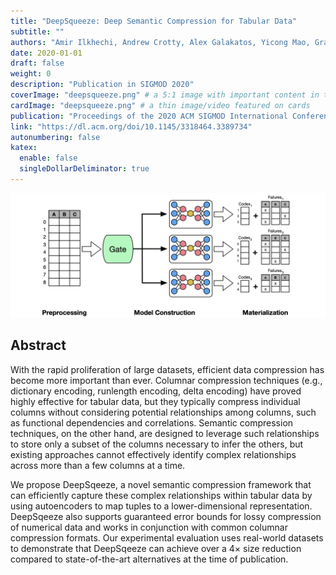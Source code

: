 ```yaml
---
title: "DeepSqueeze: Deep Semantic Compression for Tabular Data"
subtitle: ""
authors: "Amir Ilkhechi, Andrew Crotty, Alex Galakatos, Yicong Mao, Grace Fan, Xiran Shi, Ugur Cetintemel"
date: 2020-01-01
draft: false
weight: 0
description: "Publication in SIGMOD 2020"
coverImage: "deepsqueeze.png" # a 5:1 image with important content in the center 1/3 zone for best effect
cardImage: "deepsqueeze.png" # a thin image/video featured on cards
publication: "Proceedings of the 2020 ACM SIGMOD International Conference on Management of Data"
link: "https://dl.acm.org/doi/10.1145/3318464.3389734"
autonumbering: false
katex:
  enable: false
  singleDollarDeliminator: true
---
```


![Deepsqueeze architecture](deepsqueeze-tall.png "Deepsqueeze architecture")

## Abstract

With the rapid proliferation of large datasets, efficient data compression has become more important than ever. Columnar compression techniques (e.g., dictionary encoding, runlength encoding, delta encoding) have proved highly effective for tabular data, but they typically compress individual columns without considering potential relationships among columns, such as functional dependencies and correlations. Semantic compression techniques, on the other hand, are designed to leverage such relationships to store only a subset
of the columns necessary to infer the others, but existing approaches cannot effectively identify complex relationships
across more than a few columns at a time.

We propose DeepSqeeze, a novel semantic compression framework that can efficiently capture these complex relationships within tabular data by using autoencoders to map tuples to a lower-dimensional representation. DeepSqeeze also supports guaranteed error bounds for lossy compression of numerical data and works in conjunction with common columnar compression formats. Our experimental evaluation
uses real-world datasets to demonstrate that DeepSqeeze can achieve over a 4× size reduction compared to state-of-the-art alternatives at the time of publication.